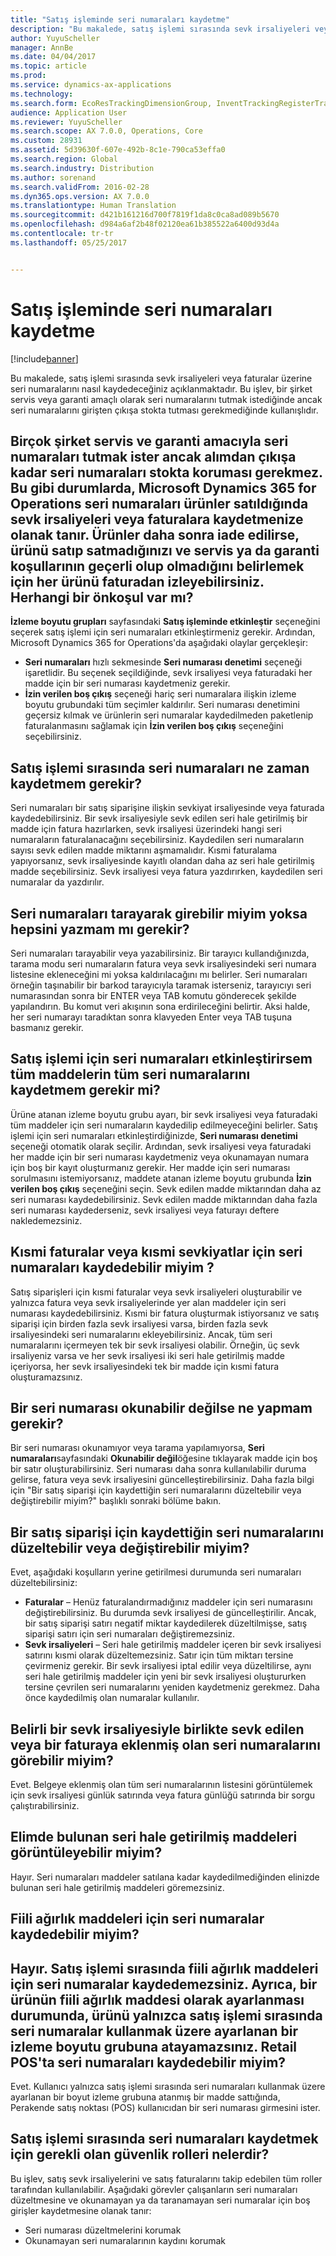 ```yaml
---
title: "Satış işleminde seri numaraları kaydetme"
description: "Bu makalede, satış işlemi sırasında sevk irsaliyeleri veya faturalar üzerine seri numaralarını nasıl kaydedeceğiniz açıklanmaktadır. Bu işlev, bir şirket servis veya garanti amaçlı olarak seri numaralarını tutmak istediğinde ancak seri numaralarını girişten çıkışa stokta tutması gerekmediğinde kullanışlıdır."
author: YuyuScheller
manager: AnnBe
ms.date: 04/04/2017
ms.topic: article
ms.prod: 
ms.service: dynamics-ax-applications
ms.technology: 
ms.search.form: EcoResTrackingDimensionGroup, InventTrackingRegisterTrans, SalesEditLines, SalesTable
audience: Application User
ms.reviewer: YuyuScheller
ms.search.scope: AX 7.0.0, Operations, Core
ms.custom: 28931
ms.assetid: 5d39630f-607e-492b-8c1e-790ca53effa0
ms.search.region: Global
ms.search.industry: Distribution
ms.author: sorenand
ms.search.validFrom: 2016-02-28
ms.dyn365.ops.version: AX 7.0.0
ms.translationtype: Human Translation
ms.sourcegitcommit: d421b161216d700f7819f1da8c0ca8ad089b5670
ms.openlocfilehash: d984a6af2b48f02120ea61b385522a6400d93d4a
ms.contentlocale: tr-tr
ms.lasthandoff: 05/25/2017


---
```


# <a name="register-serial-numbers-in-the-sales-process"></a>Satış işleminde seri numaraları kaydetme

[!include[banner](../includes/banner.md)]


Bu makalede, satış işlemi sırasında sevk irsaliyeleri veya faturalar üzerine seri numaralarını nasıl kaydedeceğiniz açıklanmaktadır. Bu işlev, bir şirket servis veya garanti amaçlı olarak seri numaralarını tutmak istediğinde ancak seri numaralarını girişten çıkışa stokta tutması gerekmediğinde kullanışlıdır.

Birçok şirket servis ve garanti amacıyla seri numaraları tutmak ister ancak alımdan çıkışa kadar seri numaraları stokta koruması gerekmez. Bu gibi durumlarda, Microsoft Dynamics 365 for Operations seri numaraları ürünler satıldığında sevk irsaliyeleri veya faturalara kaydetmenize olanak tanır. Ürünler daha sonra iade edilirse, ürünü satıp satmadığınızı ve servis ya da garanti koşullarının geçerli olup olmadığını belirlemek için her ürünü faturadan izleyebilirsiniz.
Herhangi bir önkoşul var mı?
----------------------------

**İzleme boyutu grupları** sayfasındaki **Satış işleminde etkinleştir** seçeneğini seçerek satış işlemi için seri numaraları etkinleştirmeniz gerekir. Ardından, Microsoft Dynamics 365 for Operations'da aşağıdaki olaylar gerçekleşir:
-   **Seri numaraları** hızlı sekmesinde **Seri numarası denetimi** seçeneği işaretlidir. Bu seçenek seçildiğinde, sevk irsaliyesi veya faturadaki her madde için bir seri numarası kaydetmeniz gerekir.
-   **İzin verilen boş çıkış** seçeneği hariç seri numaralara ilişkin izleme boyutu grubundaki tüm seçimler kaldırılır. Seri numarası denetimini geçersiz kılmak ve ürünlerin seri numaralar kaydedilmeden paketlenip faturalanmasını sağlamak için **İzin verilen boş çıkış** seçeneğini seçebilirsiniz.

## <a name="when-do-i-register-serial-numbers-during-the-sales-process"></a>Satış işlemi sırasında seri numaraları ne zaman kaydetmem gerekir?
Seri numaraları bir satış siparişine ilişkin sevkiyat irsaliyesinde veya faturada kaydedebilirsiniz. Bir sevk irsaliyesiyle sevk edilen seri hale getirilmiş bir madde için fatura hazırlarken, sevk irsaliyesi üzerindeki hangi seri numaraların faturalanacağını seçebilirsiniz. Kaydedilen seri numaraların sayısı sevk edilen madde miktarını aşmamalıdır. Kısmi faturalama yapıyorsanız, sevk irsaliyesinde kayıtlı olandan daha az seri hale getirilmiş madde seçebilirsiniz. Sevk irsaliyesi veya fatura yazdırırken, kaydedilen seri numaralar da yazdırılır.

## <a name="can-i-enter-serial-numbers-by-scanning-them-or-do-i-have-to-type-them"></a>Seri numaraları tarayarak girebilir miyim yoksa hepsini yazmam mı gerekir?
Seri numaraları tarayabilir veya yazabilirsiniz. Bir tarayıcı kullandığınızda, tarama modu seri numaraların fatura veya sevk irsaliyesindeki seri numara listesine ekleneceğini mi yoksa kaldırılacağını mı belirler. Seri numaraları örneğin taşınabilir bir barkod tarayıcıyla taramak isterseniz, tarayıcıyı seri numarasından sonra bir ENTER  veya TAB komutu gönderecek şekilde yapılandırın. Bu komut veri akışının sona erdirileceğini belirtir. Aksi halde, her seri numarayı taradıktan sonra klavyeden Enter veya TAB tuşuna basmanız gerekir.

## <a name="if-i-enable-serial-numbers-for-the-sales-process-do-i-have-to-register-all-serial-numbers-for-all-items"></a>Satış işlemi için seri numaraları etkinleştirirsem tüm maddelerin tüm seri numaralarını kaydetmem gerekir mi?
Ürüne atanan izleme boyutu grubu ayarı, bir sevk irsaliyesi veya faturadaki tüm maddeler için seri numaraların kaydedilip edilmeyeceğini belirler. Satış işlemi için seri numaraları etkinleştirdiğinizde, **Seri numarası denetimi** seçeneği otomatik olarak seçilir. Ardından, sevk irsaliyesi veya faturadaki her madde için bir seri numarası kaydetmeniz veya okunamayan numara için boş bir kayıt oluşturmanız gerekir. Her madde için seri numarası sorulmasını istemiyorsanız, maddete atanan izleme boyutu grubunda **İzin verilen boş çıkış** seçeneğini seçin. Sevk edilen madde miktarından daha az seri numarası kaydedebilirsiniz. Sevk edilen madde miktarından daha fazla seri numarası kaydederseniz, sevk irsaliyesi veya faturayı deftere nakledemezsiniz.

## <a name="can-i-register-serial-numbers-for-partial-invoices-and-partial-shipments"></a>Kısmi faturalar veya kısmi sevkiyatlar için seri numaraları kaydedebilir miyim ?
Satış siparişleri için kısmi faturalar veya sevk irsaliyeleri oluşturabilir ve yalnızca fatura veya sevk irsaliyelerinde yer alan maddeler için seri numarası kaydedebilirsiniz. Kısmi bir fatura oluşturmak istiyorsanız ve satış siparişi için birden fazla sevk irsaliyesi varsa, birden fazla sevk irsaliyesindeki seri numaralarını ekleyebilirsiniz. Ancak, tüm seri numaralarını içermeyen tek bir sevk irsaliyesi olabilir. Örneğin, üç sevk irsaliyeniz varsa ve her sevk irsaliyesi iki seri hale getirilmiş madde içeriyorsa, her sevk irsaliyesindeki tek bir madde için kısmi fatura oluşturamazsınız.

## <a name="what-do-i-do-when-a-serial-number-isnt-readable"></a>Bir seri numarası okunabilir değilse ne yapmam gerekir?
Bir seri numarası okunamıyor veya tarama yapılamıyorsa, **Seri numaraları**sayfasındaki **Okunabilir değil**öğesine tıklayarak madde için boş bir satır oluşturabilirsiniz. Seri numarası daha sonra kullanılabilir duruma gelirse, fatura veya sevk irsaliyesini güncelleştirebilirsiniz. Daha fazla bilgi için "Bir satış siparişi için kaydettiğin seri numaralarını düzeltebilir veya değiştirebilir miyim?" başlıklı sonraki bölüme bakın.

## <a name="can-i-correct-or-change-the-serial-numbers-that-i-have-registered-for-a-sales-order"></a>Bir satış siparişi için kaydettiğin seri numaralarını düzeltebilir veya değiştirebilir miyim?
Evet, aşağıdaki koşulların yerine getirilmesi durumunda seri numaraları düzeltebilirsiniz:
-   **Faturalar** – Henüz faturalandırmadığınız maddeler için seri numarasını değiştirebilirsiniz. Bu durumda sevk irsaliyesi de güncelleştirilir. Ancak, bir satış siparişi satırı negatif miktar kaydedilerek düzeltilmişse, satış siparişi satırı için seri numaraları değiştiremezsiniz.
-   **Sevk irsaliyeleri** – Seri hale getirilmiş maddeler içeren bir sevk irsaliyesi satırını kısmi olarak düzeltemezsiniz. Satır için tüm miktarı tersine çevirmeniz gerekir. Bir sevk irsaliyesi iptal edilir veya düzeltilirse, aynı seri hale getirilmiş maddeler için yeni bir sevk irsaliyesi oluştururken tersine çevrilen seri numaralarını yeniden kaydetmeniz gerekmez. Daha önce kaydedilmiş olan numaralar kullanılır.

## <a name="can-i-view-the-serial-numbers-that-were-shipped-together-with-a-specific-packing-slip-or-that-were-included-on-an-invoice"></a>Belirli bir sevk irsaliyesiyle birlikte sevk edilen veya bir faturaya eklenmiş olan seri numaralarını görebilir miyim?
Evet. Belgeye eklenmiş olan tüm seri numaralarının listesini görüntülemek için sevk irsaliyesi günlük satırında veya fatura günlüğü satırında bir sorgu çalıştırabilirsiniz.

## <a name="can-i-view-the-serialized-items-that-i-have-on-hand"></a>Elimde bulunan seri hale getirilmiş maddeleri görüntüleyebilir miyim?
Hayır. Seri numaraları maddeler satılana kadar kaydedilmediğinden elinizde bulunan seri hale getirilmiş maddeleri göremezsiniz.

## <a name="can-i-register-serial-numbers-for-catchweight-items"></a>Fiili ağırlık maddeleri için seri numaralar kaydedebilir miyim?
Hayır. Satış işlemi sırasında fiili ağırlık maddeleri için seri numaralar kaydedemezsiniz. Ayrıca, bir ürünün fiili ağırlık maddesi olarak ayarlanması durumunda, ürünü yalnızca satış işlemi sırasında seri numaralar kullanmak üzere ayarlanan bir izleme boyutu grubuna atayamazsınız.
Retail POS'ta seri numaraları kaydedebilir miyim?
------------------------------------------------

Evet. Kullanıcı yalnızca satış işlemi sırasında seri numaraları kullanmak üzere ayarlanan bir boyut izleme grubuna atanmış bir madde sattığında, Perakende satış noktası (POS) kullanıcıdan bir seri numarası girmesini ister.

## <a name="what-security-roles-are-required-in-order-to-register-serial-numbers-during-the-sales-process"></a>Satış işlemi sırasında seri numaraları kaydetmek için gerekli olan güvenlik rolleri nelerdir?
Bu işlev, satış sevk irsaliyelerini ve satış faturalarını takip edebilen tüm roller tarafından kullanılabilir. Aşağıdaki görevler çalışanların seri numaraları düzeltmesine ve okunamayan ya da taranamayan seri numaralar için boş girişler kaydetmesine olanak tanır:
-   Seri numarası düzeltmelerini korumak
-   Okunamayan seri numaralarının kaydını korumak






